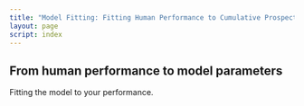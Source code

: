 ```yaml
---
title: "Model Fitting: Fitting Human Performance to Cumulative Prospect Theory"
layout: page
script: index
---
```


## From human performance to model parameters

Fitting the model to your performance.

<cpt-example-human>
  <decision-control trials="10" run pause reset></decision-control>
  <decision-task trials="10"></decision-task>
  <decision-response interactive trial feedback="outcome" payoff="both"></decision-response>
  <cpt-probability interactive line="first" point="none"></cpt-probability>
  <cpt-value interactive line="first" point="none"></cpt-value>
  <decision-space point="rest" alpha="1" lambda="1" gamma="1"></decision-space>
  <cpt-fit></cpt-fit>
<!--
  <cpt-calculation numeric interactive></cpt-calculation>
  <cpt-space></cpt-space>
 -->
</cpt-example-human>

